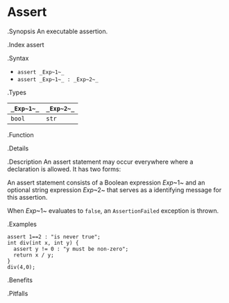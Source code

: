 # Assert

.Synopsis
An executable assertion.

.Index
assert

.Syntax

*  `assert _Exp~1~_`
*  `assert _Exp~1~_ : _Exp~2~_`

.Types


| `_Exp~1~_` | `_Exp~2~_`  |
| --- | --- |
| `bool`    | `str`      |


.Function

.Details

.Description
An assert statement may occur everywhere where a declaration is allowed. It has two forms:

An assert statement consists of a Boolean expression _Exp_~1~ and an optional string expression _Exp_~2~
that serves as a identifying message for this assertion. 

When _Exp_~1~ evaluates to `false`, an `AssertionFailed` exception is thrown.

.Examples
```rascal-shell,error
assert 1==2 : "is never true";
int div(int x, int y) {
  assert y != 0 : "y must be non-zero";
  return x / y;
}
div(4,0);
```

.Benefits

.Pitfalls

